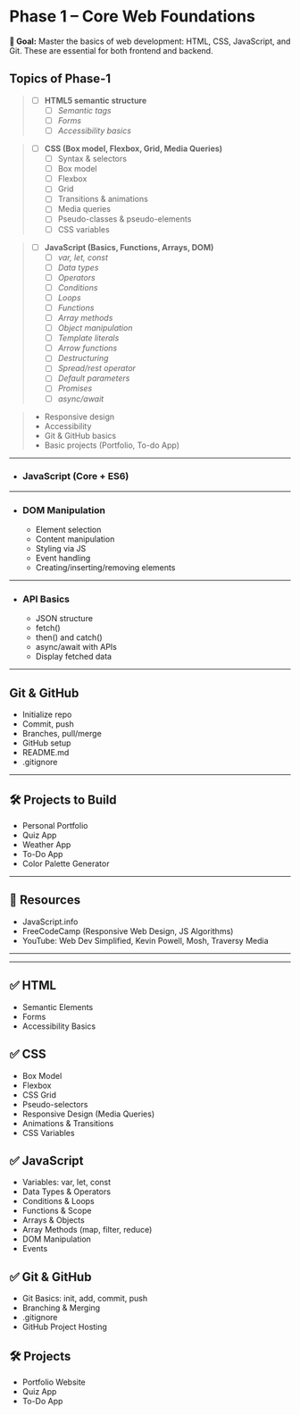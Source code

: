 # Phase 1 – Core Web Foundations

**🎯 Goal:** Master the basics of web development: HTML, CSS, JavaScript, and Git. These are essential for both frontend and backend.

## Topics of Phase-1

> - [ ] **HTML5 semantic structure** 
> 	- [ ] *Semantic tags*
> 	- [ ] *Forms*
> 	- [ ] *Accessibility basics*

> - [ ] **CSS (Box model, Flexbox, Grid, Media Queries)**
> 	- [ ] Syntax & selectors
> 	- [ ] Box model
> 	- [ ] Flexbox
> 	- [ ] Grid
> 	- [ ] Transitions & animations
> 	- [ ] Media queries
> 	- [ ] Pseudo-classes & pseudo-elements
> 	- [ ] CSS variables

> - [ ] **JavaScript (Basics, Functions, Arrays, DOM)**
> 	- [ ] *var, let, const*
> 	- [ ] *Data types*
> 	- [ ] *Operators*
> 	- [ ] *Conditions*
> 	- [ ] *Loops*
> 	- [ ] *Functions*
> 	- [ ] *Array methods*
> 	- [ ] *Object manipulation*
> 	- [ ] *Template literals*
> 	- [ ] *Arrow functions*
> 	- [ ] *Destructuring*
> 	- [ ] *Spread/rest operator*
> 	- [ ] *Default parameters*
> 	- [ ] *Promises*
> 	- [ ] *async/await*


> - Responsive design
> - Accessibility
> - Git & GitHub basics
> - Basic projects (Portfolio, To-do App)


---

- ### JavaScript (Core + ES6)


---

- ### DOM Manipulation
	- Element selection
	- Content manipulation
	- Styling via JS
	- Event handling
	- Creating/inserting/removing elements

---

- ### API Basics
	- JSON structure
	- fetch()
	- then() and catch()
	- async/await with APIs
	- Display fetched data

---

## Git & GitHub

- Initialize repo    
- Commit, push    
- Branches, pull/merge    
- GitHub setup    
- README.md    
- .gitignore    

---

## 🛠️ Projects to Build

- Personal Portfolio    
- Quiz App    
- Weather App    
- To-Do App    
- Color Palette Generator    

---

## 🧰 Resources

- JavaScript.info    
- FreeCodeCamp (Responsive Web Design, JS Algorithms)    
- YouTube: Web Dev Simplified, Kevin Powell, Mosh, Traversy Media

---

---

## ✅ HTML

- Semantic Elements
- Forms
- Accessibility Basics

## ✅ CSS
- Box Model
- Flexbox
- CSS Grid
- Pseudo-selectors
- Responsive Design (Media Queries)
- Animations & Transitions
- CSS Variables

## ✅ JavaScript
- Variables: var, let, const
- Data Types & Operators
- Conditions & Loops
- Functions & Scope
- Arrays & Objects
- Array Methods (map, filter, reduce)
- DOM Manipulation
- Events

## ✅ Git & GitHub
- Git Basics: init, add, commit, push
- Branching & Merging
- .gitignore
- GitHub Project Hosting

## 🛠️ Projects
- Portfolio Website
- Quiz App
- To-Do App